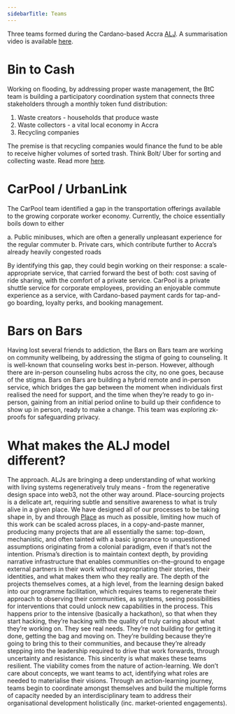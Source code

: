 ```yaml
---
sidebarTitle: Teams
---
```


Three teams formed during the Cardano-based Accra [ALJ](/patterns/action-learning%20journeys). A summarisation video is available [here](https://www.youtube.com/watch?v=_mNMS114Kss). 

# Bin to Cash

Working on flooding, by addressing proper waste management, the BtC team is building a participatory coordination system that connects three stakeholders through a monthly token fund distribution:

1. Waste creators - households that produce waste
2. Waste collectors - a vital local economy in Accra
3. Recycling companies

The premise is that recycling companies would finance the fund to be able to receive higher volumes of sorted trash. Think Bolt/ Uber for sorting and collecting waste. Read more [here](https://www.arcaccra.com/ALJ%20Intensive/Teams/Bin%20to%20Cash/Home/).

# CarPool / UrbanLink

The CarPool team identified a gap in the transportation offerings available to the growing corporate worker economy. Currently, the choice essentially boils down to either 

a. Public minibuses, which are often a generally unpleasant experience for the regular commuter
b. Private cars, which contribute further to Accra’s already heavily congested roads

By identifying this gap, they could begin working on their response: a scale-appropriate service, that carried forward the best of both: cost saving of ride sharing, with the comfort of a private service. CarPool is a private shuttle service for corporate employees, providing an enjoyable commute experience as a service, with Cardano-based payment cards for tap-and-go boarding, loyalty perks, and booking management. 

# Bars on Bars

Having lost several friends to addiction, the Bars on Bars team are working on community wellbeing, by addressing the stigma of going to counseling. It is well-known that counseling works best in-person. However, although there are in-person counseling hubs across the city, no one goes, because of the stigma. Bars on Bars are building a hybrid remote and in-person service, which bridges the gap between the moment when individuals first realised the need for support, and the time when they’re ready to go in-person, gaining from an initial period online to build up their confidence to show up in person, ready to make a change. This team was exploring zk-proofs for safeguarding privacy. 

# What makes the ALJ model different? 

The approach. ALJs are bringing a deep understanding of what working with living systems regeneratively truly means - from the regenerative design space into web3, not the other way around. Place-sourcing projects is a delicate art, requiring subtle and sensitive awareness to what is truly alive in a given place. We have designed all of our processes to be taking shape in, by and through [Place](/glossary/Place) as much as possible, limiting how much of this work can be scaled across places, in a copy-and-paste manner, producing many projects that are all essentially the same: top-down, mechanistic, and often tainted with a basic ignorance to unquestioned assumptions originating from a colonial paradigm, even if that’s not the intention. Prisma’s direction is to maintain context depth, by providing narrative infrastructure that enables communities on-the-ground to engage external partners in their work without expropriating their stories, their identities, and what makes them who they really are. The depth of the projects themselves comes, at a high level, from the learning design baked into our programme facilitation, which requires teams to regenerate their approach to observing their communities, as systems, seeing possibilities for interventions that could unlock new capabilities in the process. This happens prior to the intensive (basically a hackathon), so that when they start hacking, they’re hacking with the quality of truly caring about what they’re working on. They see real needs. They’re not building for getting it done, getting the bag and moving on. They’re building because they’re going to bring this to their communities, and because they’re already stepping into the leadership required to drive that work forwards, through uncertainty and resistance. This sincerity is what makes these teams resilient. The viability comes from the nature of action-learning. We don’t care about concepts, we want teams to act, identifying what roles are needed to materialise their visions. Through an action-learning journey, teams begin to coordinate amongst themselves and build the multiple forms of capacity needed by an interdisciplinary team to address their organisational development holistically (inc. market-oriented engagements). 